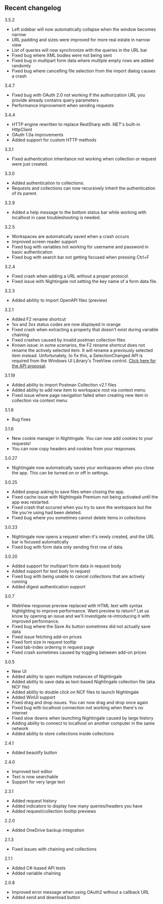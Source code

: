 ## Recent changelog

3.5.2
- Left sidebar will now automatically collapse when the window becomes narrow 
- URL padding and sizes were improved for more real estate in narrow view
- List of queries will now synchronize with the queries in the URL bar
- Fixed bug where XML bodies were not being sent
- Fixed bug in multipart form data where multiple empty rows are added randomly
- Fixed bug where cancelling file selection from the import dialog causes a crash

3.4.7
- Fixed bug with OAuth 2.0 not working if the authorization URL you provide already contains query parameters
- Performance improvement when sending requests

3.4.4
- HTTP engine rewritten to replace RestSharp with .NET's built-in HttpClient
- OAuth 1.0a improvements
- Added support for custom HTTP methods

3.3.1
- Fixed authentication inheritance not working when collection or request were just created.

3.3.0
- Added authentication to collections.
- Requests and collections can now recursively inherit the authentication of its parent.

3.2.9
- Added a help message to the bottom status bar while working with localhost in case troubleshooting is needed.

3.2.5
- Workspaces are automatically saved when a crash occurs
- Improved screen reader support
- Fixed bug with variables not working for username and password in basic authentication
- Fixed bug with search bar not getting focused when pressing Ctrl+F

3.2.4
- Fixed crash when adding a URL without a proper protocol.
- Fixed issue with Nightingale not setting the key name of a form data file.

3.2.3
- Added abilitiy to import OpenAPI files (preview)

3.2.1
- Added F2 rename shortcut
- 1xx and 3xx status codes are now displayed in orange
- Fixed crash when extracting a property that doesn't exist during variable chaining
- Fixed crashes caused by invalid postman collection files
- Known issue: in some scenarios, the F2 rename shortcut does not rename the actively selected item. It will rename a previously selected item instead. Unfortunately, to fix this, a SelectionChanged API is required from the Windows UI Library's TreeView control. [Click here for the API proposal](https://github.com/microsoft/microsoft-ui-xaml/issues/322).

3.1.19
- Added ability to import Postman Collection v2.1 files
- Added ability to add new item to workspace root via context menu
- Fixed issue where page navigation failed when creating new item in collection via context menu

3.1.8
- Bug fixes

3.1.6
- New cookie manager in Nightingale. You can now add cookies to your requests!
- You can now copy headers and cookies from your responses.

3.0.27
- Nightingale now automatically saves your workspaces when you close the app. This can be turned on or off in settings.

3.0.25
- Added popup asking to save files when closing the app.
- Fixed cache issue with Nightingale Premium not being activated until the app was restarted.
- Fixed crash that occured when you try to save the workspace but the file you're using had been deleted.
- Fixed bug where you sometimes cannot delete items in collections

3.0.23
- Nightingale now opens a request when it's newly created, and the URL bar is focused automatically
- Fixed bug with form data only sending first row of data.

3.0.20
- Added support for multipart form data in request body
- Added support for text body in request
- Fixed bug with being unable to cancel collections that are actively running
- Added digest authentication support

3.0.7
- WebView response preview replaced with HTML text with syntax highlighting to improve performance. Want preview to return? Let us know by opening an issue and we'll investigate re-introducing it with improved performance.
- Fixed bug where the Save As button sometimes did not actually save data
- Fixed issue fetching add-on prices
- Fixed font size in request tooltip
- Fixed tab-index ordering in request page
- Fixed crash sometimes caused by toggling between add-on prices

3.0.5
- New UI
- Added ability to open multiple instances of Nightingale
- Added ability to save data as text-based Nightingale collection file (aka NCF file)
- Added ability to double click on NCF files to launch Nightingale
- Added WinUI support
- Fixed drag and drop issues. You can now drag and drop once again
- Fixed bug with localhost connection not working when there's no internet
- Fixed slow downs when launching Nightingale caused by large history
- Adding ability to connect to localhost on another computer in the same network
- Added ability to store collections inside collections

2.4.1
- Added beautify button

2.4.0
- Improved text editor
- Text is now searchable
- Support for very large text

2.3.1
- Added request history
- Added indicators to display how many queries/headers you have
- Added request/collection tooltip previews

2.2.0
- Added OneDrive backup integration

2.1.3
- Fixed issues with chaining and collections

2.1.1
- Added C#-based API tests
- Added variable chaining

2.0.8
- Improved error message when using OAuth2 without a callback URL
- Added send and download button
